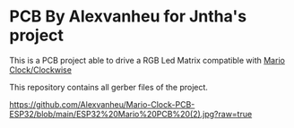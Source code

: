 # PCB By Alexvanheu for Jntha's project

This is a PCB project able to drive a RGB Led Matrix compatible with [Mario Clock/Clockwise](https://clockwise.page/) 

This repository contains all gerber files of the project.


https://github.com/Alexvanheu/Mario-Clock-PCB-ESP32/blob/main/ESP32%20Mario%20PCB%20(2).jpg?raw=true

